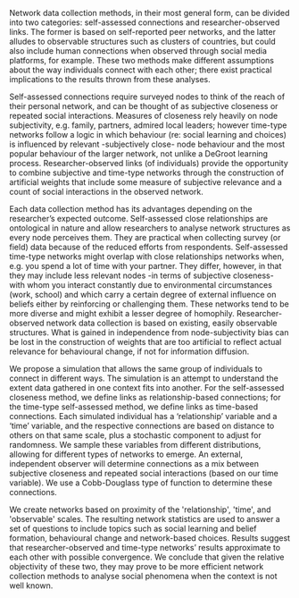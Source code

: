 Network data collection methods, in their most general form, can be divided into two categories: self-assessed connections and researcher-observed links. The former is based on self-reported peer networks, and the latter alludes to observable structures such as clusters of countries, but could also include human connections when observed through social media platforms, for example. These two methods make different assumptions about the way individuals connect with each other; there exist practical implications to the results thrown from these analyses.

Self-assessed connections require surveyed nodes to think of the reach of their personal network, and can be thought of as subjective closeness or repeated social interactions. Measures of closeness rely heavily on node subjectivity, e.g. family, partners, admired local leaders; however time-type networks follow a logic in which behaviour (re: social learning and choices) is influenced by relevant -subjectively close- node behaviour and the most popular behaviour of the larger network, not unlike a DeGroot learning process. Researcher-observed links (of individuals) provide the opportunity to combine subjective and time-type networks through the construction of artificial weights that include some measure of subjective relevance and a count of social interactions in the observed network.

Each data collection method has its advantages depending on the researcher’s expected outcome. Self-assessed close relationships are ontological in nature and allow researchers to analyse network structures as every node perceives them. They are practical when collecting survey (or field) data because of the reduced efforts from respondents. Self-assessed time-type networks might overlap with close relationships networks when, e.g. you spend a lot of time with your partner. They differ, however, in that they may include less relevant nodes -in terms of subjective closeness- with whom you interact constantly due to environmental circumstances (work, school) and which carry a certain degree of external influence on beliefs either by reinforcing or challenging them. These networks tend to be more diverse and might exhibit a lesser degree of homophily. Researcher-observed network data collection is based on existing, easily observable structures. What is gained in independence from node-subjectivity bias can be lost in the construction of weights that are too artificial to reflect actual relevance for behavioural change, if not for information diffusion. 

We propose a simulation that allows the same group of individuals to connect in different ways. The simulation is an attempt to understand the extent data gathered in one context fits into another. For the self-assessed closeness method, we define links as relationship-based connections; for the time-type self-assessed method, we define links as time-based connections. Each simulated individual has a ‘relationship’ variable and a ‘time’ variable, and the respective connections are based on distance to others on that same scale, plus a stochastic component to adjust for randomness. We sample these variables from different distributions, allowing for different types of networks to emerge. An external, independent observer will determine connections as a mix between subjective closeness and repeated social interactions (based on our time variable). We use a Cobb-Douglass type of function to determine these connections.

We create networks based on proximity of the 'relationship', 'time', and 'observable' scales. The resulting network statistics are used to answer a set of questions to include topics such as social learning and belief formation, behavioural change and network-based choices. Results suggest that researcher-observed and time-type networks’ results approximate to each other with possible convergence. We conclude that given the relative objectivity of these two, they may prove to be more efficient network collection methods to analyse social phenomena when the context is not well known.  
